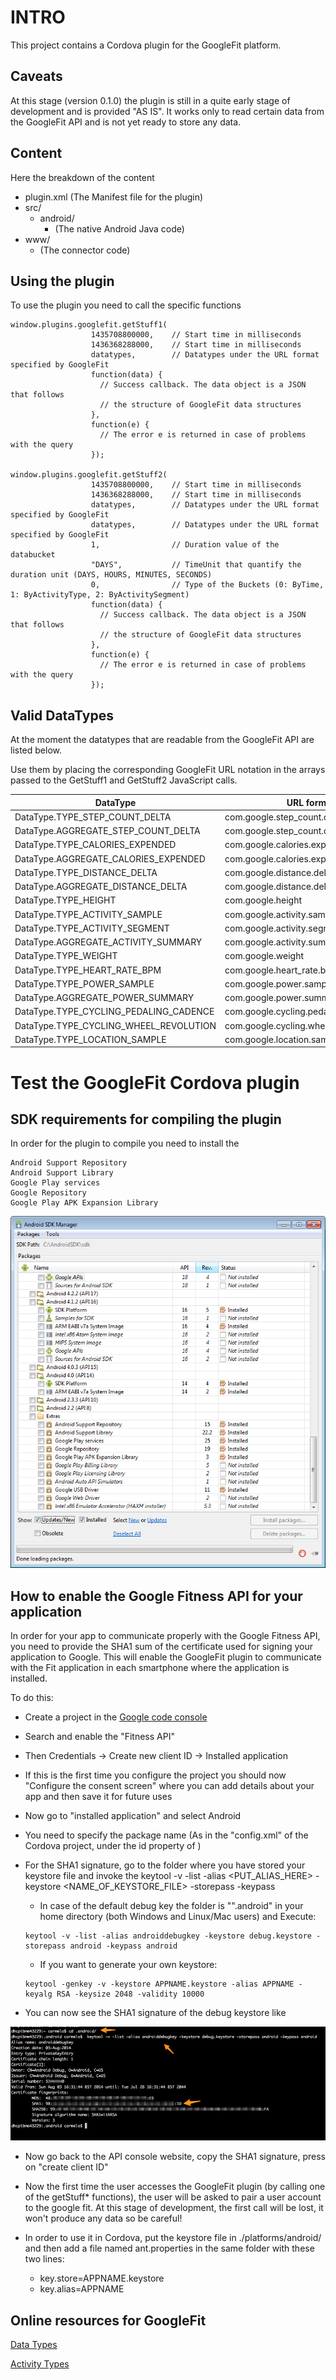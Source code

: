 INTRO
======

This project contains a Cordova plugin for the GoogleFit platform.


Caveats
-------

At this stage (version 0.1.0) the plugin is still in a quite early stage of development and is provided "AS IS".
It works only to read certain data from the GoogleFit API and is not yet ready to store any data.


Content
------

Here the breakdown of the content

- plugin.xml  (The Manifest file for the plugin)
- src/
   - android/
      - <Java source code>  (The native Android Java code)
- www/
   - <JavaScript interface> (The connector code)



Using the plugin
------

To use the plugin you need to call the specific functions

```
window.plugins.googlefit.getStuff1(
                  1435708800000,    // Start time in milliseconds
                  1436368288000,    // Start time in milliseconds
                  datatypes,        // Datatypes under the URL format specified by GoogleFit
                  function(data) {
                    // Success callback. The data object is a JSON that follows
                    // the structure of GoogleFit data structures
                  },
                  function(e) {
                    // The error e is returned in case of problems with the query
                  });

window.plugins.googlefit.getStuff2(
                  1435708800000,    // Start time in milliseconds
                  1436368288000,    // Start time in milliseconds
                  datatypes,        // Datatypes under the URL format specified by GoogleFit
                  datatypes,        // Datatypes under the URL format specified by GoogleFit
                  1,                // Duration value of the databucket
                  "DAYS",           // TimeUnit that quantify the duration unit (DAYS, HOURS, MINUTES, SECONDS)
                  0,                // Type of the Buckets (0: ByTime, 1: ByActivityType, 2: ByActivitySegment)
                  function(data) {
                    // Success callback. The data object is a JSON that follows
                    // the structure of GoogleFit data structures
                  },
                  function(e) {
                    // The error e is returned in case of problems with the query
                  });
```

Valid DataTypes
------

At the moment the datatypes that are readable from the GoogleFit API are listed below.

Use them by placing the corresponding GoogleFit URL notation in the arrays passed to the GetStuff1 and GetStuff2 JavaScript calls.

| DataType                                | URL format                               |
| --------------------------------------- | ---------------------------------------- |
| DataType.TYPE_STEP_COUNT_DELTA          | com.google.step_count.delta              |
| DataType.AGGREGATE_STEP_COUNT_DELTA     | com.google.step_count.delta              |
| DataType.TYPE_CALORIES_EXPENDED         | com.google.calories.expended             |
| DataType.AGGREGATE_CALORIES_EXPENDED    | com.google.calories.expended             |
| DataType.TYPE_DISTANCE_DELTA            | com.google.distance.delta                |
| DataType.AGGREGATE_DISTANCE_DELTA       | com.google.distance.delta                |
| DataType.TYPE_HEIGHT                    | com.google.height                        |
| DataType.TYPE_ACTIVITY_SAMPLE           | com.google.activity.sample               |
| DataType.TYPE_ACTIVITY_SEGMENT          | com.google.activity.segment              |
| DataType.AGGREGATE_ACTIVITY_SUMMARY     | com.google.activity.summary              |
| DataType.TYPE_WEIGHT                    | com.google.weight                        |
| DataType.TYPE_HEART_RATE_BPM            | com.google.heart_rate.bpm                |
| DataType.TYPE_POWER_SAMPLE              | com.google.power.sample                  |
| DataType.AGGREGATE_POWER_SUMMARY        | com.google.power.summary                 |
| DataType.TYPE_CYCLING_PEDALING_CADENCE  | com.google.cycling.pedaling.cadence      |
| DataType.TYPE_CYCLING_WHEEL_REVOLUTION  | com.google.cycling.wheel_revolution.rpm  |
| DataType.TYPE_LOCATION_SAMPLE           | com.google.location.sample               |



# Test the GoogleFit Cordova plugin

## SDK requirements for compiling the plugin
In order for the plugin to compile you need to install the
```
Android Support Repository
Android Support Library
Google Play services
Google Repository
Google Play APK Expansion Library
```
 ![Image of Android SDK configuration](_imgs/Android_SDK.png)


## How to enable the Google Fitness API for your application

In order for your app to communicate properly with the Google Fitness API, you need to provide the SHA1 sum of the certificate used for signing your application to Google. This will enable the GoogleFit plugin to communicate with the Fit application in each smartphone where the application is installed.

To do this:
 * Create a project in the [Google code console](https://code.google.com/apis/console/?pli=1)
 * Search and enable the "Fitness API"
 * Then Credentials → Create new client ID → Installed application
 * If this is the first time you configure the project you should now "Configure the consent screen" where you can add details about your app and then save it for future uses
 * Now go to "installed application" and select Android
 * You need to specify the package name (As in the "config.xml" of the Cordova project, under the id property of <widget>)

 * For the SHA1 signature, go to the folder where you have stored your keystore file and invoke the
  keytool -v -list -alias <PUT_ALIAS_HERE> -keystore <NAME_OF_KEYSTORE_FILE> -storepass <PASSWORD> -keypass <PASSWORD>
    * In case of the default debug key the folder is "".android" in your home directory (both Windows and Linux/Mac users) and Execute:
    ```
    keytool -v -list -alias androiddebugkey -keystore debug.keystore -storepass android -keypass android
    ```
    * If you want to generate your own keystore:
    ```
    keytool -genkey -v -keystore APPNAME.keystore -alias APPNAME -keyalg RSA -keysize 2048 -validity 10000
    ```

 * You can now see the SHA1 signature of the debug keystore like

  ![Image of SHA1 Signature](_imgs/sha1.png)

 * Now go back to the API console website, copy the SHA1 signature, press on "create client ID"

 * Now the first time the user accesses the GoogleFit plugin (by calling one of the getStuff* functions), the user will be asked to pair a user account to the google fit. At this stage of development, the first call will be lost, it won't produce any data so be careful!

 * In order to use it in Cordova, put the keystore file in ./platforms/android/ and then add a file named ant.properties in the same folder with these two lines:
    * key.store=APPNAME.keystore
    * key.alias=APPNAME


Online resources for GoogleFit
------

[Data Types](https://developers.google.com/fit/android/data-types)


[Activity Types](https://developers.google.com/fit/rest/v1/reference/activity-types)
